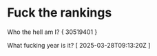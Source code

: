 # Fuck the rankings

Who the hell am I?
{ 30519401 }

What fucking year is it?
[ 2025-03-28T09:13:20Z ]
